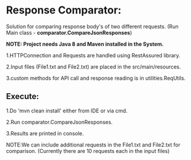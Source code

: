 # Response Comparator:

Solution for comparing response body's of two different requests.
(Run Main class - **comparator.CompareJsonResponses**)

**NOTE: Project needs Java 8 and Maven installed in the System.**


1.HTTPConnection and Requests are handled using RestAssured library.

2.Input files (File1.txt and File2.txt) are placed in the src/main/resources.

3.custom methods for API call and response reading is in utilities.ReqUtils.

Execute:
--------

1.Do 'mvn clean install' either from IDE or via cmd.

2.Run comparator.CompareJsonResponses.

3.Results are printed in console.

NOTE:We can include additional requests in the File1.txt and File2.txt for comparison.
    (Currently there are 10 requests each in the input files)
